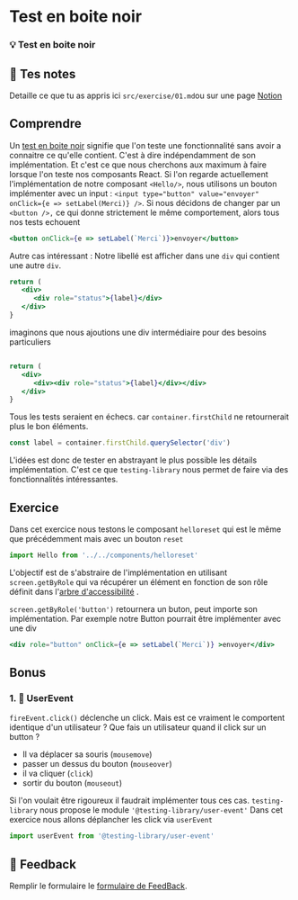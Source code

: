 # Test en boite noir
### 💡 Test en boite noir

## 📝 Tes notes

Detaille ce que tu as appris ici `src/exercise/01.md`ou sur une page [Notion](https://go.mikecodeur.com/course-notes-template)

## Comprendre

Un [test en boite noir](https://fr.wikipedia.org/wiki/Test_de_la_bo%C3%AEte_noire)  signifie que l'on teste une fonctionnalité sans avoir a connaitre ce qu'elle contient. C'est à dire indépendamment de son implémentation. Et c'est ce que nous cherchons aux maximum à faire lorsque l'on teste nos composants React. Si l'on regarde actuellement l'implémentation de notre composant `<Hello/>`, nous utilisons un bouton implémenter avec un input : `<input type="button" value="envoyer" onClick={e => setLabel(Merci)} />`. Si nous décidons de changer par un `<button />,` ce qui donne strictement le même comportement, alors tous nos tests echouent

```jsx
<button onClick={e => setLabel(`Merci`)}>envoyer</button>
```

Autre cas intéressant : Notre libellé est afficher dans une `div` qui contient une autre `div`. 

```jsx
return (
   <div>
      <div role="status">{label}</div>
   </div>
}
```

imaginons que nous ajoutions une div intermédiaire pour des besoins particuliers

```jsx

return (
   <div>
      <div><div role="status">{label}</div></div>
   </div>
}
```

Tous les tests seraient en échecs. car `container.firstChild` ne retournerait plus le bon éléments.

```jsx
const label = container.firstChild.querySelector('div')
```

L'idées est donc de tester en abstrayant le plus possible les détails implémentation. C'est ce que `testing-library` nous permet de faire via des fonctionnalités intéressantes.

## Exercice

Dans cet exercice nous testons le composant `helloreset` qui est le même que précédemment mais avec un bouton `reset`

```jsx
import Hello from '../../components/helloreset'
```

L'objectif est de s'abstraire de l'implémentation en utilisant `screen.getByRole` qui va récupérer un élément en fonction de son rôle définit dans l'[arbre d'accessibilité](https://developer.mozilla.org/fr/docs/Glossary/Accessibility_tree) .

`screen.getByRole('button')` retournera un buton, peut importe son implémentation. Par exemple notre Button pourrait être implémenter avec une div

```jsx
<div role="button" onClick={e => setLabel(`Merci`)} >envoyer</div>
```

## Bonus

### 1. 🚀 UserEvent

`fireEvent.click()` déclenche un click. Mais est ce vraiment le comportent identique d'un utilisateur ? Que fais un utilisateur quand il click sur un button ?

- Il va déplacer sa souris (`mousemove`)
- passer un dessus du bouton (`mouseover`)
- il va cliquer (`click`)
- sortir du bouton (`mouseout`)

Si l'on voulait être rigoureux il faudrait implémenter tous ces cas. `testing-library` nous propose le module `'@testing-library/user-event'` Dans cet exercice nous allons déplancher les click via `userEvent`

```jsx
import userEvent from '@testing-library/user-event'
```

## 🐜 Feedback

Remplir le formulaire le [formulaire de FeedBack](https://go.mikecodeur.com/cours-react-avis).